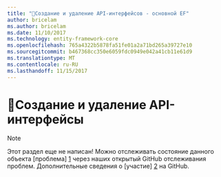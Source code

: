 ```yaml
---
title: "Создание и удаление API-интерфейсов - основной EF"
author: bricelam
ms.author: bricelam
ms.date: 11/10/2017
ms.technology: entity-framework-core
ms.openlocfilehash: 765a4322b5878fa51fe01a2a71bd265a39727e10
ms.sourcegitcommit: b467368cc350e6059fdc0949e042a41cb11e61d9
ms.translationtype: MT
ms.contentlocale: ru-RU
ms.lasthandoff: 11/15/2017
---
```

# <a name="-create-and-drop-apis"></a>🔧Создание и удаление API-интерфейсы

> [!NOTE]
> Этот раздел еще не написан! Можно отслеживать состояние данного объекта [проблема] [ 1] через наших открытый GitHub отслеживания проблем. Дополнительные сведения о [участие] [ 2] на GitHub.


  [1]: https://github.com/aspnet/EntityFramework.Docs/issues/549
  [2]: https://github.com/aspnet/EntityFramework.Docs/blob/master/CONTRIBUTING.md
